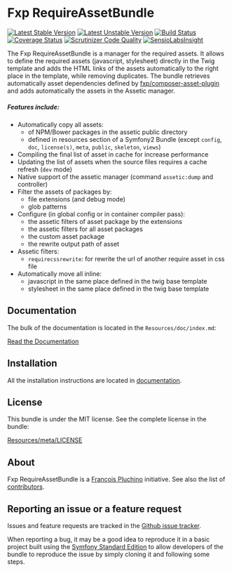 Fxp RequireAssetBundle
======================

[![Latest Stable Version](https://poser.pugx.org/fxp/require-asset-bundle/v/stable.svg)](https://packagist.org/packages/fxp/require-asset-bundle)
[![Latest Unstable Version](https://poser.pugx.org/fxp/require-asset-bundle/v/unstable.svg)](https://packagist.org/packages/fxp/require-asset-bundle)
[![Build Status](https://travis-ci.org/francoispluchino/FxpRequireAssetBundle.svg)](https://travis-ci.org/francoispluchino/FxpRequireAssetBundle)
[![Coverage Status](https://coveralls.io/repos/francoispluchino/FxpRequireAssetBundle/badge.png)](https://coveralls.io/r/francoispluchino/FxpRequireAssetBundle)
[![Scrutinizer Code Quality](https://scrutinizer-ci.com/g/francoispluchino/FxpRequireAssetBundle/badges/quality-score.png)](https://scrutinizer-ci.com/g/francoispluchino/FxpRequireAssetBundle)
[![SensioLabsInsight](https://insight.sensiolabs.com/projects/6819d453-7c5c-447f-ba5d-58e25409ac2d/mini.png)](https://insight.sensiolabs.com/projects/6819d453-7c5c-447f-ba5d-58e25409ac2d)

The Fxp RequireAssetBundle is a manager for the required assets. It allows to define the
required assets (javascript, stylesheet) directly in the Twig template and adds the HTML
links of the assets automatically to the right place in the template, while removing
duplicates. The bundle retrieves automatically asset dependencies defined by
[fxp/composer-asset-plugin](https://github.com/francoispluchino/composer-asset-plugin)
and adds automatically the assets in the Assetic manager.

##### Features include:

- Automatically copy all assets:
  - of NPM/Bower packages in the assetic public directory
  - defined in resources section of a Symfony2 Bundle (except `config`, `doc`, `license(s)`, `meta`, `public`, `skeleton`, `views`)
- Compiling the final list of asset in cache for increase performance
- Updating the list of assets when the source files requires a cache refresh (`dev` mode)
- Native support of the assetic manager (command `assetic:dump` and controller)
- Filter the assets of packages by:
  - file extensions (and debug mode)
  - glob patterns
- Configure (in global config or in container compiler pass):
  - the assetic filters of asset package by the extensions
  - the assetic filters for all asset packages
  - the custom asset package
  - the rewrite output path of asset
- Assetic filters:
  - `requirecssrewrite`: for rewrite the url of another require asset in css file
- Automatically move all inline:
  - javascript in the same place defined in the twig base template
  - stylesheet in the same place defined in the twig base template

Documentation
-------------

The bulk of the documentation is located in the `Resources/doc/index.md`:

[Read the Documentation](Resources/doc/index.md)

Installation
------------

All the installation instructions are located in [documentation](Resources/doc/index.md).

License
-------

This bundle is under the MIT license. See the complete license in the bundle:

[Resources/meta/LICENSE](Resources/meta/LICENSE)

About
-----

Fxp RequireAssetBundle is a [François Pluchino](https://github.com/francoispluchino) initiative.
See also the list of [contributors](https://github.com/francoispluchino/FxpRequireAssetBundle/contributors).

Reporting an issue or a feature request
---------------------------------------

Issues and feature requests are tracked in the [Github issue tracker](https://github.com/francoispluchino/FxpRequireAssetBundle/issues).

When reporting a bug, it may be a good idea to reproduce it in a basic project
built using the [Symfony Standard Edition](https://github.com/symfony/symfony-standard)
to allow developers of the bundle to reproduce the issue by simply cloning it
and following some steps.
